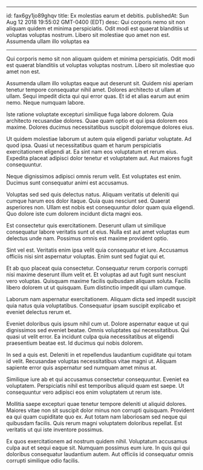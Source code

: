 
---
id: fax6gy1jo89ghqv
title: Ex molestias earum et debitis.
publishedAt: Sun Aug 12 2018 19:55:02 GMT-0400 (EDT)
desc: Qui corporis nemo sit non aliquam quidem et minima perspiciatis. Odit modi est quaerat blanditiis ut voluptas voluptas nostrum. Libero sit molestiae quo amet non est. Assumenda ullam illo voluptas ea

---



Qui corporis nemo sit non aliquam quidem et minima perspiciatis. Odit modi est quaerat blanditiis ut voluptas voluptas nostrum. Libero sit molestiae quo amet non est.
 Assumenda ullam illo voluptas eaque aut deserunt sit. Quidem nisi aperiam tenetur tempore consequatur nihil amet. Dolores architecto ut ullam at ullam. Sequi impedit dicta qui qui error quas. Et id et alias earum aut enim nemo. Neque numquam labore.
 Iste ratione voluptate excepturi similique fuga labore dolorem. Quia architecto recusandae dolores. Quae quam optio et qui ipsa dolorem eos maxime. Dolores ducimus necessitatibus suscipit doloremque dolores eius.


Ut quidem molestiae laborum ut autem quia eligendi pariatur voluptate. Ad quod ipsa. Quasi ut necessitatibus quam et harum perspiciatis exercitationem eligendi at. Ea sint nam eos voluptatum et rerum eius. Expedita placeat adipisci dolor tenetur et voluptatem aut. Aut maiores fugit consequuntur.
 Neque dignissimos adipisci omnis rerum velit. Est voluptates est enim. Ducimus sunt consequatur animi est accusamus.
 Voluptas sed sed quis delectus natus. Aliquam veritatis ut deleniti qui cumque harum eos dolor itaque. Quia quas nesciunt sed. Quaerat asperiores non. Ullam est nobis est consequuntur dolor quam quia eligendi. Quo dolore iste cum dolorem incidunt dicta magni eos.


Est consectetur quis exercitationem. Deserunt ullam ut similique consequatur labore veritatis sunt ut eius. Nulla est aut amet voluptas eum delectus unde nam. Possimus omnis est maxime provident optio.
 Sint vel est. Veritatis enim ipsa velit quia consequatur et iure. Accusamus officiis nisi sint aspernatur voluptas. Enim sunt sed fugiat qui et.
 Et ab quo placeat quia consectetur. Consequatur rerum corporis corrupti nisi maxime deserunt illum velit et. Et voluptas ad aut fugit sunt nesciunt vero voluptas. Quisquam maxime facilis quibusdam aliquam soluta. Facilis libero dolorem ut ut quisquam. Eum distinctio impedit qui ullam cumque.


Laborum nam aspernatur exercitationem. Aliquam dicta sed impedit suscipit quia natus quia voluptatibus. Consequatur ipsam suscipit explicabo et eveniet delectus rerum et.
 Eveniet doloribus quis ipsum nihil cum ut. Dolore aspernatur eaque ut qui dignissimos sed eveniet beatae. Omnis voluptates qui necessitatibus. Qui quasi ut velit error. Ea incidunt culpa quia necessitatibus at eligendi praesentium beatae est. Id ducimus qui nobis dolorem.
 In sed a quis est. Deleniti in et repellendus laudantium cupiditate qui totam id velit. Recusandae voluptas necessitatibus vitae magni ut. Aliquam sapiente error quis aspernatur sed numquam amet minus at.


Similique iure ab et qui accusamus consectetur consequuntur. Eveniet ea voluptatem. Perspiciatis nihil est temporibus aliquid quam est saepe. Ut consequuntur vero adipisci eos enim voluptatem ut rerum iste.
 Mollitia saepe excepturi quae tenetur tempore deleniti ut aliquid dolores. Maiores vitae non sit suscipit dolor minus non corrupti quisquam. Provident ea qui quam cupiditate quo ex. Aut totam nam laboriosam sed neque qui quibusdam facilis. Quis rerum magni voluptatem doloribus repellat. Est veritatis ut qui iste inventore possimus.
 Ex quos exercitationem ad nostrum quidem nihil. Voluptatum accusamus culpa aut et sequi eaque sit. Numquam possimus eum iure. In quis qui qui doloribus consequatur laudantium autem. Aut officiis id consequatur omnis corrupti similique odio facilis.

